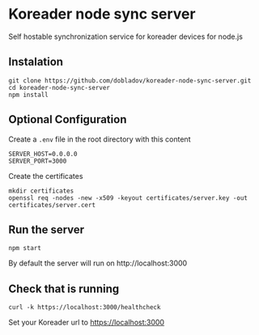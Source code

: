 # Koreader node sync server
Self hostable synchronization service for koreader devices for node.js


## Instalation

```
git clone https://github.com/dobladov/koreader-node-sync-server.git
cd koreader-node-sync-server
npm install
```

## Optional Configuration

Create a `.env` file in the root directory with this content

```
SERVER_HOST=0.0.0.0
SERVER_PORT=3000
```

Create the certificates

```
mkdir certificates
openssl req -nodes -new -x509 -keyout certificates/server.key -out certificates/server.cert
```

## Run the server

```
npm start
```
By default the server will run on http://localhost:3000

## Check that is running

```
curl -k https://localhost:3000/healthcheck
```

Set your Koreader url to [https://localhost:3000](https://localhost:3000)
